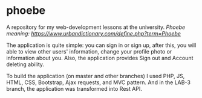 # phoebe
A repository for my web-development lessons at the university. *Phoebe meaning: https://www.urbandictionary.com/define.php?term=Phoebe*

The application is quite simple: you can sign in or sign up, after this, you will able to view other users' information, change your profile photo or information about you. Also, the application provides Sign out and Account deleting ability.

To build the application (on master and other branches) I used PHP, JS, HTML, CSS, Bootstrap, Ajax requests, and MVC pattern.
And in the LAB-3 branch, the application was transformed into Rest API.

